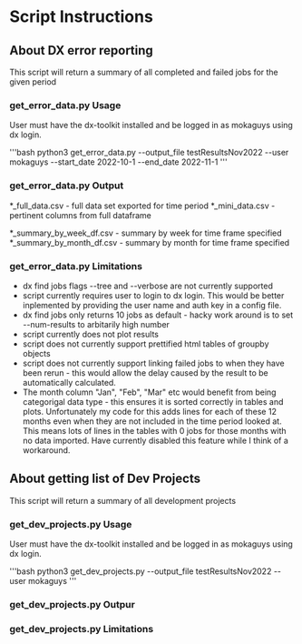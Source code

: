 # Script Instructions

## About DX error reporting

This script will return a summary of all completed and failed jobs for the given period

### get_error_data.py Usage

User must have the dx-toolkit installed and be logged in as mokaguys using dx login.

'''bash
python3 get_error_data.py --output_file testResultsNov2022 --user mokaguys --start_date 2022-10-1 --end_date 2022-11-1
'''

### get_error_data.py Output

*_full_data.csv - full data set exported for time period
*_mini_data.csv - pertinent columns from full dataframe

*_summary_by_week_df.csv - summary by week for time frame specified
*_summary_by_month_df.csv - summary by month for time frame specified

### get_error_data.py Limitations

* dx find jobs flags --tree and --verbose are not currently supported
* script currently requires user to login to dx login.  This would be better inplemented by providing the user name and auth key in a config file.
* dx find jobs only returns 10 jobs as default - hacky work around is to set --num-results to arbitarily high number
* script currently does not plot results
* script does not currently support prettified html tables of groupby objects
* script does not currently support linking failed jobs to when they have been rerun - this would allow the delay caused by the result to be automatically calculated.
* The month column "Jan", "Feb", "Mar" etc would benefit from being categorigal data type - this ensures it is sorted correctly in tables and plots.  Unfortunately my code for this adds lines for each of these 12 months even when they are not included in the time period looked at.  This means lots of lines in the tables with 0 jobs for those months with no data imported.  Have currently disabled this feature while I think of a workaround.

## About getting list of Dev Projects

This script will return a summary of all development projects

### get_dev_projects.py Usage

User must have the dx-toolkit installed and be logged in as mokaguys using dx login.

'''bash
python3 get_dev_projects.py --output_file testResultsNov2022 --user mokaguys
'''

### get_dev_projects.py Outpur

### get_dev_projects.py Limitations

